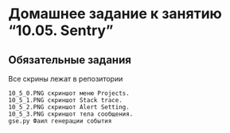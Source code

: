 <h1 class="code-line" data-line-start=0 data-line-end=1 ><a id="____1005_Sentry_0"></a>Домашнее задание к занятию “10.05. Sentry”</h1>
<h2 class="code-line" data-line-start=2 data-line-end=3 ><a id="__2"></a>Обязательные задания</h2>
<p class="has-line-data" data-line-start="4" data-line-end="5">Все скрины лежат в репозитории</p>
<pre><code>10_5_0.PNG скриншот меню Projects.
10_5_1.PNG скриншот Stack trace.
10_5_2.PNG скриншот Alert Setting.
10_5_3.PNG скриншот тела сообщения.
gse.py Фаил генерации события
</code></pre>